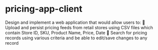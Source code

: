# pricing-app-client
Design and implement a web application that would allow users to:  Upload and persist pricing feeds from retail stores using CSV files which contain Store ID, SKU, Product Name, Price, Date  Search for pricing records using various criteria and be able to edit/save changes to any record
